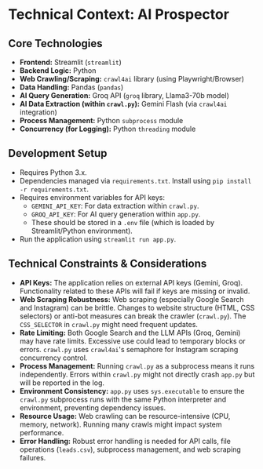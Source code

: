 # Technical Context: AI Prospector

## Core Technologies

- **Frontend:** Streamlit (`streamlit`)
- **Backend Logic:** Python
- **Web Crawling/Scraping:** `crawl4ai` library (using Playwright/Browser)
- **Data Handling:** Pandas (`pandas`)
- **AI Query Generation:** Groq API (`groq` library, Llama3-70b model)
- **AI Data Extraction (within `crawl.py`):** Gemini Flash (via `crawl4ai` integration)
- **Process Management:** Python `subprocess` module
- **Concurrency (for Logging):** Python `threading` module

## Development Setup

- Requires Python 3.x.
- Dependencies managed via `requirements.txt`. Install using `pip install -r requirements.txt`.
- Requires environment variables for API keys:
  - `GEMINI_API_KEY`: For data extraction within `crawl.py`.
  - `GROQ_API_KEY`: For AI query generation within `app.py`.
  - These should be stored in a `.env` file (which is loaded by Streamlit/Python environment).
- Run the application using `streamlit run app.py`.

## Technical Constraints & Considerations

- **API Keys:** The application relies on external API keys (Gemini, Groq). Functionality related to these APIs will fail if keys are missing or invalid.
- **Web Scraping Robustness:** Web scraping (especially Google Search and Instagram) can be brittle. Changes to website structure (HTML, CSS selectors) or anti-bot measures can break the crawler (`crawl.py`). The `CSS_SELECTOR` in `crawl.py` might need frequent updates.
- **Rate Limiting:** Both Google Search and the LLM APIs (Groq, Gemini) may have rate limits. Excessive use could lead to temporary blocks or errors. `crawl.py` uses `crawl4ai`'s semaphore for Instagram scraping concurrency control.
- **Process Management:** Running `crawl.py` as a subprocess means it runs independently. Errors within `crawl.py` might not directly crash `app.py` but will be reported in the log.
- **Environment Consistency:** `app.py` uses `sys.executable` to ensure the `crawl.py` subprocess runs with the same Python interpreter and environment, preventing dependency issues.
- **Resource Usage:** Web crawling can be resource-intensive (CPU, memory, network). Running many crawls might impact system performance.
- **Error Handling:** Robust error handling is needed for API calls, file operations (`leads.csv`), subprocess management, and web scraping failures.
